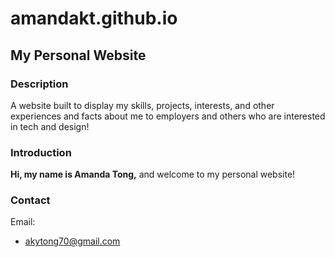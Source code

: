 # amandakt.github.io
## My Personal Website

### Description
A website built to display my skills, projects, interests, and other experiences and facts about me to employers and others who are interested in tech and design!

### Introduction

**Hi, my name is Amanda Tong,** and welcome to my personal website!

### Contact
Email:
- akytong70@gmail.com
 
